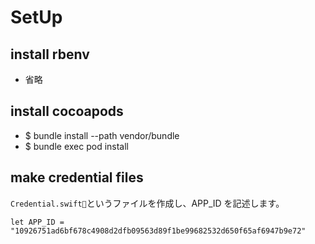 # SetUp

## install rbenv
  - 省略

## install cocoapods
  - $ bundle install --path vendor/bundle
  - $ bundle exec pod install

## make credential files
  `Credential.swift`というファイルを作成し、APP_ID を記述します。
  ```
  let APP_ID = "10926751ad6bf678c4908d2dfb09563d89f1be99682532d650f65af6947b9e72"
  ```
